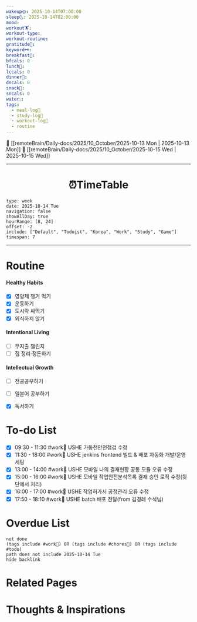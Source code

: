 ```yaml
---
wakeup🌞: 2025-10-14T07:00:00
sleep🌜: 2025-10-14T02:00:00
mood:
workout🏋️:
workout-type:
workout-routine:
gratitude🙏:
keyword🗝️:
breakfast🍳:
bfcals: 0
lunch🍚:
lccals: 0
dinner🥗:
dncals: 0
snack🍬:
sncals: 0
water💧:
tags:
  - meal-log📝
  - study-log📓
  - workout-log💪
  - routine
---
```


🔺 [[remoteBrain/Daily-docs/2025/10_October/2025-10-13 Mon | 2025-10-13 Mon]]
🔻 [[remoteBrain/Daily-docs/2025/10_October/2025-10-15 Wed | 2025-10-15 Wed]]
___
<h1> <center>⏰TimeTable </center> </h1>

```gEvent
type: week
date: 2025-10-14 Tue
navigation: false
showAllDay: true
hourRange: [8, 24]
offset: -2
include: ["Default", "Todoist", "Korea", "Work", "Study", "Game"]
timespan: 7
```

--- 


# Routine 

####  Healthy Habits
- [x] 영양제 챙겨 먹기
- [x] 운동하기
- [x] 도시락 싸먹기
- [x] 외식하지 않기

####  Intentional Living 
- [ ] 무지출 챌린지 
- [ ] 집 정리·정돈하기

#### Intellectual Growth
- [ ] 전공공부하기
- [ ] 일본어 공부하기
- [x] 독서하기



# To-do List

- [x] 09:30 - 11:30 #work💼 USHE 가동전안전점검 수정
- [x] 11:30 - 18:00 #work💼 USHE jenkins frontend 빌드 & 배포 자동화 개발/운영 세팅
- [x] 13:00 - 14:00 #work💼 USHE 모바일 나의 결재현황 공통 모듈 오류 수정
- [x] 15:00 - 16:00 #work💼 USHE 모바일 작업안전분석목록 결재 승인 로직 수정(뒷단에서 처리)
- [x] 16:00 - 17:00 #work💼 USHE 작업허가서 공정관리 오류 수정
- [x] 17:50 - 18:10 #work💼 USHE batch 배포 전달(from 김경례 수석님)

# Overdue List
```tasks
not done
(tags include #work💼) OR (tags include #chores🧺) OR (tags include #todo)
path does not include 2025-10-14 Tue
hide backlink
```

# Related Pages



# Thoughts & Inspirations

